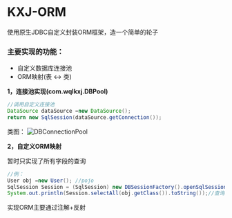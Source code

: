 # KXJ-ORM
使用原生JDBC自定义封装ORM框架，造一个简单的轮子

### 主要实现的功能：
- 自定义数据库连接池
- ORM映射(表 <-> 类)

**1，连接池实现(com.wqlkxj.DBPool)**
``` java
//调用自定义连接池
DataSource dataSource =new DataSource();
return new SqlSession(dataSource.getConnection());
```
类图：
![DBConnectionPool](https://wql.luoqin.ltd/wp-content/uploads/2022/06/DBConnectionPool.png)

**2，自定义ORM映射**

暂时只实现了所有字段的查询
``` java
//例：
User obj =new User(); //pojo
SqlSession Session = (SqlSession) new DBSessionFactory().openSqlSession(); //通过sessionFactory调用session
System.out.println(Session.selectAll(obj.getClass()).toString());//查询所有
```
实现ORM主要通过注解+反射

